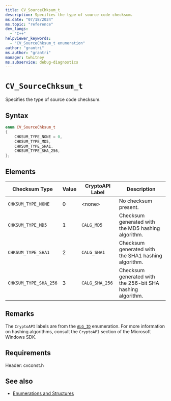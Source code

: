 ```yaml
---
title: CV_SourceChksum_t
description: Specifies the type of source code checksum.
ms.date: "07/18/2024"
ms.topic: "reference"
dev_langs:
  - "C++"
helpviewer_keywords:
  - "CV_SourceChksum_t enumeration"
author: "grantri"
ms.author: "grantri"
manager: twhitney
ms.subservice: debug-diagnostics
---
```


# `CV_SourceChksum_t`

Specifies the type of source code checksum.

## Syntax

```c++
enum CV_SourceChksum_t
{
    CHKSUM_TYPE_NONE = 0,
    CHKSUM_TYPE_MD5,
    CHKSUM_TYPE_SHA1,
    CHKSUM_TYPE_SHA_256,
};
```

## Elements

|Checksum Type|Value|CryptoAPI Label|Description|
|-------------|-----|---------------|-----------|
| `CHKSUM_TYPE_NONE` | 0 | <none\> | No checksum present. |
| `CHKSUM_TYPE_MD5` | 1 | `CALG_MD5` | Checksum generated with the MD5 hashing algorithm. |
| `CHKSUM_TYPE_SHA1` | 2 | `CALG_SHA1` | Checksum generated with the SHA1 hashing algorithm. |
| `CHKSUM_TYPE_SHA_256` | 3 |`CALG_SHA_256`| Checksum generated with the 256-bit SHA hashing algorithm.|

## Remarks

The `CryptoAPI` labels are from the [`ALG_ID`](/windows/win32/seccrypto/alg-id) enumeration. For more information on hashing algorithms, consult the `CryptoAPI` section of the Microsoft Windows SDK.

## Requirements

Header: cvconst.h

## See also

- [Enumerations and Structures](../../debugger/debug-interface-access/enumerations-and-structures.md)
